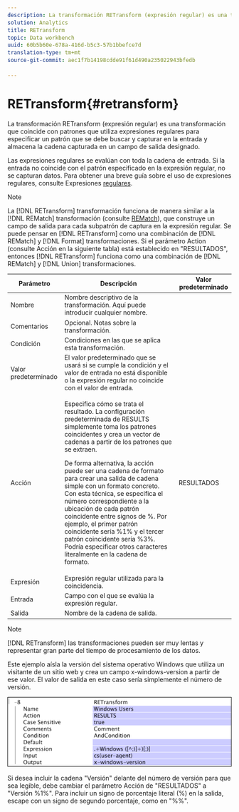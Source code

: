 ```yaml
---
description: La transformación RETransform (expresión regular) es una transformación que coincide con patrones que utiliza expresiones regulares para especificar un patrón que se debe buscar y capturar en la entrada y almacena la cadena capturada en un campo de salida designado.
solution: Analytics
title: RETransform
topic: Data workbench
uuid: 60b5b60e-678a-416d-b5c3-57b1bbefce7d
translation-type: tm+mt
source-git-commit: aec1f7b14198cdde91f61d490a235022943bfedb

---
```



# RETransform{#retransform}

La transformación RETransform (expresión regular) es una transformación que coincide con patrones que utiliza expresiones regulares para especificar un patrón que se debe buscar y capturar en la entrada y almacena la cadena capturada en un campo de salida designado.

Las expresiones regulares se evalúan con toda la cadena de entrada. Si la entrada no coincide con el patrón especificado en la expresión regular, no se capturan datos. Para obtener una breve guía sobre el uso de expresiones regulares, consulte Expresiones [regulares](../../../../../home/c-dataset-const-proc/c-reg-exp.md#concept-070077baa419475094ef0469e92c5b9c).

>[!NOTE]
>
>La [!DNL RETransform] transformación funciona de manera similar a la [!DNL REMatch] transformación (consulte [REMatch](../../../../../home/c-dataset-const-proc/c-data-trans/c-transf-types/c-standard-transf/c-rematch.md#concept-7f0b1caad1df46aabef4448f88261a8e)), que construye un campo de salida para cada subpatrón de captura en la expresión regular. Se puede pensar en [!DNL RETransform] como una combinación de [!DNL REMatch] y [!DNL Format] transformaciones. Si el parámetro Action (consulte Acción en la siguiente tabla) está establecido en &quot;RESULTADOS&quot;, entonces [!DNL RETransform] funciona como una combinación de [!DNL REMatch] y [!DNL Union] transformaciones.

<table id="table_51B7342E6A5E4E31913BD0F6A6ACC424"> 
 <thead> 
  <tr> 
   <th colname="col1" class="entry"> Parámetro </th> 
   <th colname="col2" class="entry"> Descripción </th> 
   <th colname="col3" class="entry"> Valor predeterminado </th> 
  </tr> 
 </thead>
 <tbody> 
  <tr> 
   <td colname="col1"> Nombre </td> 
   <td colname="col2"> Nombre descriptivo de la transformación. Aquí puede introducir cualquier nombre. </td> 
   <td colname="col3"></td> 
  </tr> 
  <tr> 
   <td colname="col1"> Comentarios </td> 
   <td colname="col2"> Opcional. Notas sobre la transformación. </td> 
   <td colname="col3"></td> 
  </tr> 
  <tr> 
   <td colname="col1"> Condición </td> 
   <td colname="col2"> Condiciones en las que se aplica esta transformación. </td> 
   <td colname="col3"></td> 
  </tr> 
  <tr> 
   <td colname="col1"> Valor predeterminado </td> 
   <td colname="col2"> El valor predeterminado que se usará si se cumple la condición y el valor de entrada no está disponible o la expresión regular no coincide con el valor de entrada. </td> 
   <td colname="col3"></td> 
  </tr> 
  <tr> 
   <td colname="col1"> Acción </td> 
   <td colname="col2"> <p>Especifica cómo se trata el resultado. La configuración predeterminada de RESULTS simplemente toma los patrones coincidentes y crea un vector de cadenas a partir de los patrones que se extraen. </p> <p> De forma alternativa, la acción puede ser una cadena de formato para crear una salida de cadena simple con un formato concreto. Con esta técnica, se especifica el número correspondiente a la ubicación de cada patrón coincidente entre signos de %. Por ejemplo, el primer patrón coincidente sería %1% y el tercer patrón coincidente sería %3%. Podría especificar otros caracteres literalmente en la cadena de formato. </p> </td> 
   <td colname="col3"> RESULTADOS </td> 
  </tr> 
  <tr> 
   <td colname="col1"> Expresión </td> 
   <td colname="col2"> Expresión regular utilizada para la coincidencia. </td> 
   <td colname="col3"></td> 
  </tr> 
  <tr> 
   <td colname="col1"> Entrada </td> 
   <td colname="col2"> Campo con el que se evalúa la expresión regular. </td> 
   <td colname="col3"></td> 
  </tr> 
  <tr> 
   <td colname="col1"> Salida </td> 
   <td colname="col2"> Nombre de la cadena de salida. </td> 
   <td colname="col3"></td> 
  </tr> 
 </tbody> 
</table>

>[!NOTE]
>
>[!DNL RETransform] las transformaciones pueden ser muy lentas y representar gran parte del tiempo de procesamiento de los datos.

Este ejemplo aísla la versión del sistema operativo Windows que utiliza un visitante de un sitio web y crea un campo x-windows-version a partir de ese valor. El valor de salida en este caso sería simplemente el número de versión.

![](assets/cfg_TransformationType_RegularExpression.png)

Si desea incluir la cadena &quot;Versión&quot; delante del número de versión para que sea legible, debe cambiar el parámetro Acción de &quot;RESULTADOS&quot; a &quot;Versión %1%&quot;. Para incluir un signo de porcentaje literal (%) en la salida, escape con un signo de segundo porcentaje, como en &quot;%%&quot;.

